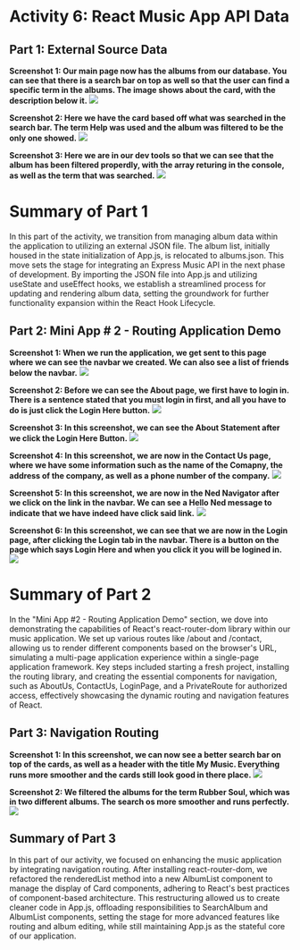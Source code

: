 # Activity 6: React Music App API Data

## Part 1: External Source Data
**Screenshot 1: Our main page now has the albums from our database. You can see that there is a search bar on top as well so that the user can find a specific term in the albums. The image shows about the card, with the description below it.**
![](https://raw.githubusercontent.com/Eli9Saavedra/CST391Public/main/Activity6/Images/1.1.png)

**Screenshot 2: Here we have the card based off what was searched in the search bar. The term Help was used and the album was filtered to be the only one showed.**
![](https://raw.githubusercontent.com/Eli9Saavedra/CST391Public/main/Activity6/Images/1.2.png)

**Screenshot 3: Here we are in our dev tools so that we can see that the album has been filtered properdly, with the array returing in the console, as well as the term that was searched.**
![](https://raw.githubusercontent.com/Eli9Saavedra/CST391Public/main/Activity6/Images/1.3.png)

# Summary of Part 1
In this part of the activity, we transition from managing album data within the application to utilizing an external JSON file. The album list, initially housed in the state initialization of App.js, is relocated to albums.json. This move sets the stage for integrating an Express Music API in the next phase of development. By importing the JSON file into App.js and utilizing useState and useEffect hooks, we establish a streamlined process for updating and rendering album data, setting the groundwork for further functionality expansion within the React Hook Lifecycle.

## Part 2: Mini App # 2 - Routing Application Demo

**Screenshot 1: When we run the application, we get sent to this page where we can see the navbar we created. We can also see a list of friends below the navbar.**
![](https://raw.githubusercontent.com/Eli9Saavedra/CST391Public/main/Activity6/Images/2.1.png)

**Screenshot 2: Before we can see the About page, we first have to login in. There is a sentence stated that you must login in first, and all you have to do is just click the Login Here button.**
![](https://raw.githubusercontent.com/Eli9Saavedra/CST391Public/main/Activity6/Images/2.2.png)

**Screenshot 3: In this screenshot, we can see the About Statement after we click the Login Here Button.**
![](https://raw.githubusercontent.com/Eli9Saavedra/CST391Public/main/Activity6/Images/2.3.png)

**Screenshot 4: In this screenshot, we are now in the Contact Us page, where we have some information such as the name of the Comapny, the address of the company, as well as a phone number of the company.**
![](https://raw.githubusercontent.com/Eli9Saavedra/CST391Public/main/Activity6/Images/2.4.png)

**Screenshot 5: In this screenshot, we are now in the Ned Navigator after we click on the link in the navbar. We can see a Hello Ned message to indicate that we have indeed have click said link.**
![](https://raw.githubusercontent.com/Eli9Saavedra/CST391Public/main/Activity6/Images/2.5.png)

**Screenshot 6: In this screenshot, we can see that we are now in the Login page, after clicking the Login tab in the navbar. There is a button on the page which says Login Here and when you click it you will be logined in.**
![](https://raw.githubusercontent.com/Eli9Saavedra/CST391Public/main/Activity6/Images/2.6.png)

# Summary of Part 2
In the "Mini App #2 - Routing Application Demo" section, we dove into demonstrating the capabilities of React's react-router-dom library within our music application. We set up various routes like /about and /contact, allowing us to render different components based on the browser's URL, simulating a multi-page application experience within a single-page application framework. Key steps included starting a fresh project, installing the routing library, and creating the essential components for navigation, such as AboutUs, ContactUs, LoginPage, and a PrivateRoute for authorized access, effectively showcasing the dynamic routing and navigation features of React.

## Part 3: Navigation Routing

**Screenshot 1: In this screenshot, we can now see a better search bar on top of the cards, as well as a header with the title My Music. Everything runs more smoother and the cards still look good in there place.**
![](https://raw.githubusercontent.com/Eli9Saavedra/CST391Public/main/Activity6/Images/3.1.png)

**Screenshot 2: We filtered the albums for the term Rubber Soul, which was in two different albums. The search os more smoother and runs perfectly.**
![](https://raw.githubusercontent.com/Eli9Saavedra/CST391Public/main/Activity6/Images/3.2.png)

## Summary of Part 3
In this part of our activity, we focused on enhancing the music application by integrating navigation routing. After installing react-router-dom, we refactored the renderedList method into a new AlbumList component to manage the display of Card components, adhering to React's best practices of component-based architecture. This restructuring allowed us to create cleaner code in App.js, offloading responsibilities to SearchAlbum and AlbumList components, setting the stage for more advanced features like routing and album editing, while still maintaining App.js as the stateful core of our application.
















